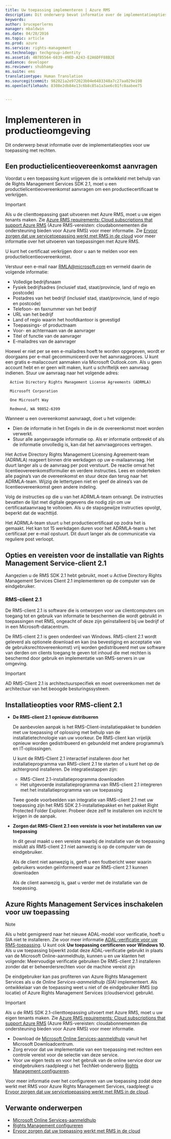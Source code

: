 ```yaml
---
title: Uw toepassing implementeren | Azure RMS
description: Dit onderwerp bevat informatie over de implementatieopties voor uw toepassing met rechten
keywords: 
author: bruceperlerms
manager: mbaldwin
ms.date: 04/28/2016
ms.topic: article
ms.prod: azure
ms.service: rights-management
ms.technology: techgroup-identity
ms.assetid: 4B785564-6839-49ED-A243-E2A6DFF88B2E
audience: developer
ms.reviewer: shubhamp
ms.suite: ems
translationtype: Human Translation
ms.sourcegitcommit: 982021a2e972023b04e6483348a7c27aa029e198
ms.openlocfilehash: 8308e2db84e13c6b8c85a1a3ae6c01fc0aabee75


---
```


# Implementeren in productieomgeving


Dit onderwerp bevat informatie over de implementatieopties voor uw toepassing met rechten.

## Een productielicentieovereenkomst aanvragen

 Voordat u een toepassing kunt vrijgeven die is ontwikkeld met behulp van de Rights Management Services SDK 2.1, moet u een productielicentieovereenkomst aanvragen om een productiecertificaat te verkrijgen.

> [!IMPORTANT]
> Als u de clienttoepassing gaat uitvoeren met Azure RMS, moet u uw eigen tenants maken. Zie [Azure RMS requirements: Cloud subscriptions that support Azure RMS](../get-started/requirements-subscriptions.md) (Azure RMS-vereisten: cloudabonnementen die ondersteuning bieden voor Azure RMS) voor meer informatie.
> Zie [Ervoor zorgen dat uw servicetoepassing werkt met RMS in de cloud](how-to-use-file-api-with-aadrm-cloud.md) voor meer informatie over het uitvoeren van toepassingen met Azure RMS.

U kunt het certificaat verkrijgen door u aan te melden voor een productielicentieovereenkomst.

Verstuur een e-mail naar [RMLA@microsoft.com](mailto:rmla@microsoft.com) en vermeld daarin de volgende informatie:

- Volledige bedrijfsnaam
- Fysiek bedrijfsadres (inclusief stad, staat/provincie, land of regio en postcode)
- Postadres van het bedrijf (inclusief stad, staat/provincie, land of regio en postcode)
- Telefoon- en faxnummer van het bedrijf
- URL van het bedrijf
- Land of regio waarin het hoofdkantoor is gevestigd
- Toepassings- of productnaam
- Voor- en achternaam van de aanvrager
- Titel of functie van de aanvrager
- E-mailadres van de aanvrager

Hoewel er niet per se een e-mailadres hoeft te worden opgegeven, wordt er doorgaans per e-mail gecommuniceerd over het aanvraagproces. U kunt een gratis e-mailaccount aanmaken via Microsoft Outlook.com. Als u geen account hebt en er geen wilt maken, kunt u schriftelijk een aanvraag indienen. Stuur uw aanvraag naar het volgende adres:

      Active Directory Rights Management License Agreements (ADRMLA)

      Microsoft Corporation

      One Microsoft Way

      Redmond, WA 98052-6399

Wanneer u een overeenkomst aanvraagt, doet u het volgende:
- Dien de informatie in het Engels in die in de overeenkomst moet worden verwerkt.
- Stuur alle aangevraagde informatie op. Als er informatie ontbreekt of als de informatie onvolledig is, kan dat het aanvraagproces vertragen.

Het Active Directory Rights Management Licensing Agreement-team (ADRMLA) reageert binnen drie werkdagen op uw e-mailaanvraag. Het duurt langer als u de aanvraag per post verstuurt. De reactie omvat het licentieovereenkomstformulier en verdere instructies. Lees en onderteken alle pagina’s van de overeenkomst en stuur deze dan terug naar het ADRMLA-team. Wijzig de lettertypen niet en geef de alinea’s van de licentieovereenkomst geen andere indeling.

Volg de instructies op die u van het ADRMLA-team ontvangt. De instructies bevatten de lijst met digitale gegevens die nodig zijn om uw certificaataanvraag te voltooien. Als u de stapsgewijze instructies opvolgt, beperkt dat de wachttijd.

Het ADRMLA-team stuurt u het productiecertificaat op zodra het is gemaakt. Het kan tot 15 werkdagen duren voor het ADRMLA-team u het certificaat per e-mail opstuurt. Dit duurt langer als de communicatie via reguliere post verloopt.


## Opties en vereisten voor de installatie van Rights Management Service-client 2.1

Aangezien u de RMS SDK 2.1 hebt gebruikt, moet u Active Directory Rights Management Services Client 2.1 implementeren op de computer van de eindgebruiker.

### RMS-client 2.1

De RMS-client 2.1 is software die is ontworpen voor uw clientcomputers om toegang tot en gebruik van informatie te beschermen die wordt gebruikt in toepassingen met RMS, ongeacht of deze zijn geïnstalleerd bij uw bedrijf of in een Microsoft-datacentrum.

De RMS-client 2.1 is geen onderdeel van Windows. RMS-client 2.1 wordt geleverd als optionele download en kan (na bevestiging en acceptatie van de gebruiksrechtovereenkomst) vrij worden gedistribueerd met uw software van derden om clients toegang te geven tot inhoud die met rechten is beschermd door gebruik en implementatie van RMS-servers in uw omgeving.


> [!IMPORTANT]
> AD RMS-Client 2.1 is architectuurspecifiek en moet overeenkomen met de architectuur van het beoogde besturingssysteem.


## Installatieopties voor RMS-client 2.1

-   **De RMS-client 2.1 opnieuw distribueren**

    De aanbevolen aanpak is het RMS-Client-installatiepakket te bundelen met uw toepassing of oplossing met behulp van de installatietechnologie van uw voorkeur. De RMS-client kan vrijelijk opnieuw worden gedistribueerd en gebundeld met andere programma’s en IT-oplossingen.

    U kunt de RMS-Client 2.1 interactief installeren door het installatieprogramma van RMS-client 2.1 te starten of u kunt het op de achtergrond installeren. De integratiestappen zijn:

    -   RMS-Client 2.1-installatieprogramma downloaden
    -   Het uitgevoerde installatieprogramma van RMS-client 2.1 integreren met het installatieprogramma van uw toepassing

    Twee goede voorbeelden van integratie van RMS-client 2.1 met uw toepassing zijn het RMS SDK 2.1-installatiepakket en het pakket Right Protected Folder Explorer. Probeer deze zelf te installeren om inzicht te krijgen in de aanpak.

-   **Zorgen dat RMS-Client 2.1 een vereiste is voor het installeren van uw toepassing**

    In dit geval maakt u een vereiste waarbij de installatie van de toepassing mislukt als RMS-client 2.1 niet aanwezig is op de computer van de eindgebruiker.

    Als de client niet aanwezig is, geeft u een foutbericht weer waarin gebruikers worden geïnformeerd waar ze RMS-client 2.1 kunnen downloaden

    Als de client aanwezig is, gaat u verder met de installatie van de toepassing.

## Azure Rights Management Services inschakelen voor uw toepassing

> [!NOTE]
> Als u hebt gemigreerd naar het nieuwe ADAL-model voor verificatie, hoeft u SIA niet te installeren. Zie voor meer informatie [ADAL-verificatie voor uw RMS-toepassing](adal-auth.md).
> U kunt ook **Uw toepassing certificeren voor Windows 10**. Als u uw toepassing bijwerkt zodat deze ADAL-verificatie gebruikt in plaats van de Microsoft Online-aanmeldhulp, kunnen u en uw klanten het volgende: Meervoudige verificatie gebruiken De RMS-client 2.1 installeren zonder dat er beheerdersrechten voor de machine vereist zijn


De eindgebruiker kan pas profiteren van Azure Rights Management Services als u de *Online Services-aanmeldhulp (SIA)* implementeert. Als ontwikkelaar van de toepassing weet u niet of de eindgebruiker RMS (op locatie) of Azure Rights Management Services (cloudservice) gebruikt.


> [!IMPORTANT]
> Als u de RMS SDK 2.1-clienttoepassing uitvoert met Azure RMS, moet u uw eigen tenants maken. Zie [Azure RMS requirements: Cloud subscriptions that support Azure RMS](../get-started/requirements-subscriptions.md) (Azure RMS-vereisten: cloudabonnementen die ondersteuning bieden voor Azure RMS) voor meer informatie.

-   Download de [Microsoft Online Services-aanmeldhulp](http://www.microsoft.com/en-us/download/details.aspx?id=28177) vanuit het Microsoft Downloadcentrum.
-   Zorg ervoor dat uw implementatie van een toepassing met rechten een controle vereist voor de selectie van deze service.
-   Voor uw eigen tests en voor het gebruik van de online service door uw eindgebruikers raadpleegt u het TechNet-onderwerp [Rights Management configureren](https://TechNet.Microsoft.Com/en-us/library/jj585002.aspx).

Voor meer informatie over het configureren van uw toepassing zodat deze werkt met RMS voor Azure Rights Management Services, raadpleegt u [Ervoor zorgen dat uw servicetoepassing werkt met RMS in de cloud](how-to-use-file-api-with-aadrm-cloud.md).

## Verwante onderwerpen

* [Microsoft Online Services-aanmeldhulp](http://www.microsoft.com/en-us/download/details.aspx?id=28177)
* [Rights Management configureren](https://TechNet.Microsoft.Com/en-us/library/jj585002.aspx)
* [Ervoor zorgen dat uw toepassing werkt met RMS in de cloud](how-to-use-file-api-with-aadrm-cloud.md)
 

 



<!--HONumber=Jul16_HO1-->


